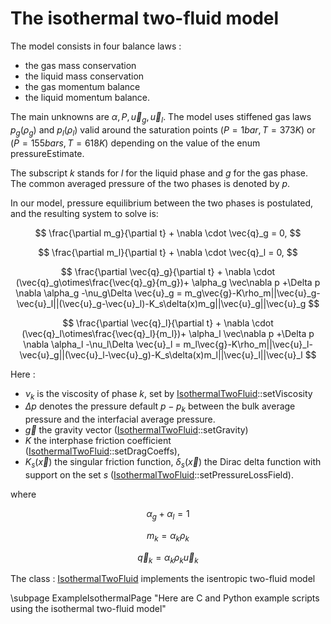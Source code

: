 The isothermal two-fluid model
==============================

The model consists in four balance laws :
- the gas mass conservation
- the liquid mass conservation
- the gas momentum balance
- the liquid momentum balance.

The main unknowns are $\alpha, P, \vec{u}_g, \vec{u}_l$. 
The model uses stiffened gas laws $p_g(\rho_g)$ and  $p_l(\rho_l)$
valid around the saturation points $(P=1 bar, T=373K)$ 
or $(P=155 bars, T=618K)$ depending on the value of the enum pressureEstimate.

The subscript $k$ stands for $l$ for the liquid phase and $g$ for the gas phase. The common
averaged pressure of the two phases is denoted by $p$. 

In our model, pressure equilibrium between the two phases is postulated, and the resulting system to solve is:

$$
 \frac{\partial m_g}{\partial t} + \nabla \cdot \vec{q}_g = 0,
$$

$$
\frac{\partial m_l}{\partial t} + \nabla \cdot \vec{q}_l = 0,
$$

$$
\frac{\partial \vec{q}_g}{\partial t} + \nabla \cdot (\vec{q}_g\otimes\frac{\vec{q}_g}{m_g})+ \alpha_g \vec\nabla p
+\Delta p \nabla \alpha_g -\nu_g\Delta \vec{u}_g = m_g\vec{g}-K\rho_m||\vec{u}_g-\vec{u}_l||(\vec{u}_g-\vec{u}_l)-K_s\delta(x)m_g||\vec{u}_g||\vec{u}_g
$$

$$
\frac{\partial \vec{q}_l}{\partial t} + \nabla \cdot (\vec{q}_l\otimes\frac{\vec{q}_l}{m_l})+ \alpha_l \vec\nabla p
+\Delta p \nabla \alpha_l -\nu_l\Delta \vec{u}_l = m_l\vec{g}-K\rho_m||\vec{u}_l-\vec{u}_g||(\vec{u}_l-\vec{u}_g)-K_s\delta(x)m_l||\vec{u}_l||\vec{u}_l
$$

Here :
- $\nu_k$ is the viscosity of phase $k$, set by [IsothermalTwoFluid](../../../Models/inc/IsothermalTwoFluid.hxx)::setViscosity
- $\Delta p$ denotes the pressure default $p-p_k$ between the bulk average pressure and the interfacial average pressure.
- $\vec g$ the gravity vector ([IsothermalTwoFluid](../../../Models/inc/IsothermalTwoFluid.hxx)::setGravity)
- $K$ the interphase friction coefficient ([IsothermalTwoFluid](../../../Models/inc/IsothermalTwoFluid.hxx)::setDragCoeffs),
- $K_s(\vec x)$ the singular friction function, $\delta_s(\vec x)$ the Dirac delta function with support on the set $s$ ([IsothermalTwoFluid](../../../Models/inc/IsothermalTwoFluid.hxx)::setPressureLossField).

where 

$$ 
	\alpha_g +\alpha_l = 1
$$

$$
	m_k = \alpha_k \rho_k
$$

$$
	\vec{q}_k = \alpha_k \rho_k \vec{u}_k
$$


The class : [IsothermalTwoFluid](../../../Models/inc/IsothermalTwoFluid.hxx) implements the isentropic two-fluid model  

\subpage ExampleIsothermalPage "Here are C and Python example scripts using the isothermal two-fluid model"	

